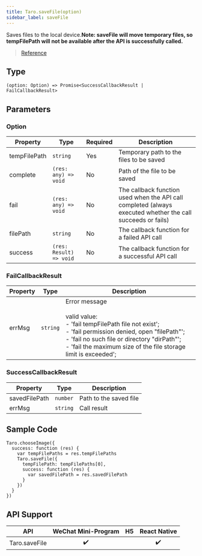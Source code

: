 ```yaml
---
title: Taro.saveFile(option)
sidebar_label: saveFile
---
```


Saves files to the local device.**Note: saveFile will move temporary files, so tempFilePath will not be available after the API is successfully called.**

> [Reference](https://developers.weixin.qq.com/miniprogram/dev/api/file/wx.saveFile.html)

## Type

```tsx
(option: Option) => Promise<SuccessCallbackResult | FailCallbackResult>
```

## Parameters

### Option

<table>
  <thead>
    <tr>
      <th>Property</th>
      <th>Type</th>
      <th style={{ textAlign: "center"}}>Required</th>
      <th>Description</th>
    </tr>
  </thead>
  <tbody>
    <tr>
      <td>tempFilePath</td>
      <td><code>string</code></td>
      <td style={{ textAlign: "center"}}>Yes</td>
      <td>Temporary path to the files to be saved</td>
    </tr>
    <tr>
      <td>complete</td>
      <td><code>(res: any) =&gt; void</code></td>
      <td style={{ textAlign: "center"}}>No</td>
      <td>Path of the file to be saved</td>
    </tr>
    <tr>
      <td>fail</td>
      <td><code>(res: any) =&gt; void</code></td>
      <td style={{ textAlign: "center"}}>No</td>
      <td>The callback function used when the API call completed (always executed whether the call succeeds or fails)</td>
    </tr>
    <tr>
      <td>filePath</td>
      <td><code>string</code></td>
      <td style={{ textAlign: "center"}}>No</td>
      <td>The callback function for a failed API call</td>
    </tr>
    <tr>
      <td>success</td>
      <td><code>(res: Result) =&gt; void</code></td>
      <td style={{ textAlign: "center"}}>No</td>
      <td>The callback function for a successful API call</td>
    </tr>
  </tbody>
</table>

### FailCallbackResult

<table>
  <thead>
    <tr>
      <th>Property</th>
      <th>Type</th>
      <th>Description</th>
    </tr>
  </thead>
  <tbody>
    <tr>
      <td>errMsg</td>
      <td><code>string</code></td>
      <td>Error message<br /><br />valid value: <br />- 'fail tempFilePath file not exist';<br />- 'fail permission denied, open &quot;filePath&quot;';<br />- 'fail no such file or directory &quot;dirPath&quot;';<br />- 'fail the maximum size of the file storage limit is exceeded';</td>
    </tr>
  </tbody>
</table>

### SuccessCallbackResult

<table>
  <thead>
    <tr>
      <th>Property</th>
      <th>Type</th>
      <th>Description</th>
    </tr>
  </thead>
  <tbody>
    <tr>
      <td>savedFilePath</td>
      <td><code>number</code></td>
      <td>Path to the saved file</td>
    </tr>
    <tr>
      <td>errMsg</td>
      <td><code>string</code></td>
      <td>Call result</td>
    </tr>
  </tbody>
</table>

## Sample Code

```tsx
Taro.chooseImage({
  success: function (res) {
    var tempFilePaths = res.tempFilePaths
    Taro.saveFile({
      tempFilePath: tempFilePaths[0],
      success: function (res) {
        var savedFilePath = res.savedFilePath
      }
    })
  }
})
```

## API Support

|      API      | WeChat Mini-Program | H5 | React Native |
|:-------------:|:-------------------:|:--:|:------------:|
| Taro.saveFile |         ✔️          |    |      ✔️      |
